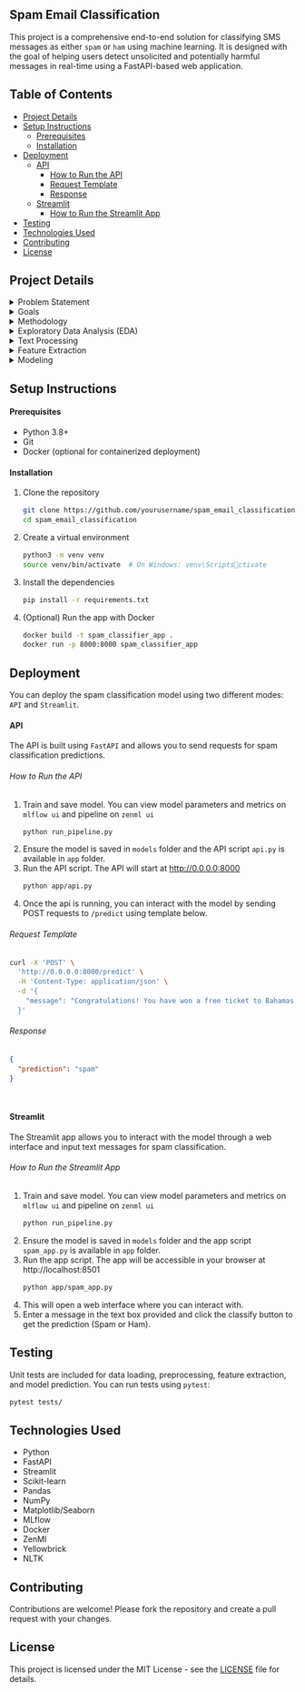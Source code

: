 
<h2>Spam Email Classification</h2>

This project is a comprehensive end-to-end solution for classifying SMS messages as either `spam` or `ham` using machine learning. It is designed with the goal of helping users detect unsolicited and potentially harmful messages in real-time using a FastAPI-based web application.

<h2> Table of Contents</h2>

- [Project Details](#project-details)
- [Setup Instructions](#setup-instructions)
    - [Prerequisites](#prerequisites)
    - [Installation](#installation)
- [Deployment](#deployment)
    - [API](#api)
        - [How to Run the API](#how-to-run-the-api)
        - [Request Template](#request-template)
        - [Response](#response)
    - [Streamlit](#streamlit)
        - [How to Run the Streamlit App](#how-to-run-the-streamlit-app)
- [Testing](#testing)
- [Technologies Used](#technologies-used)
- [Contributing](#contributing)
- [License](#license)

## Project Details<a name="pd"></a>

<details>
<summary>Problem Statement</summary>
<p>
The task of distinguishing between legitimate messages (ham) and spam is critical to maintaining the integrity of mobile communication. Traditional rule-based systems often fail to effectively adapt to the evolving nature of spam, making machine learning a powerful tool in this context. A well-trained machine learning model can learn the patterns and features that distinguish spam from ham, improving both accuracy and adaptability.
</p>
<p>
In this project, we aim to build a spam classification system that can effectively classify SMS messages as either spam or ham. The model will be trained on the SMS Spam Collection dataset from the UCI Machine Learning Repository, which contains raw SMS text data. Our goal is to leverage text processing and machine learning techniques to develop a robust model that can accurately classify unseen SMS messages.
</p>
</details>


<details>
<summary>Goals</summary>

1. Build a robust pipeline to preprocess raw SMS text messages.
2. Train various machine learning models to classify messages as `spam` or `ham`.
3. Deploy a real-time classification model using a FastAPI web app, allowing users to interact with the model.

</details>

<details>
<summary>Methodology</summary>

The project follows a pipeline-based approach:

1. **`Data Collection`**: The dataset used for this project is the [SMS Spam Collection dataset](https://archive.ics.uci.edu/ml/datasets/SMS+Spam+Collection) from the UCI Machine Learning Repository.
2. **`Exploratory Data Analysis (EDA)`**: We perform EDA to understand the dataset and extract useful insights, including message distribution, word frequency, etc.
3. **`Text Processing`**: Text normalization, tokenization, stopword removal, stemming, and lemmatization are used to preprocess the data.
4. **`Feature Extraction`**: Using TF-IDF to convert the text data into numerical features for the models.
5. **`Modeling`**: Training models such as Naive Bayes, Logistic Regression, and Random Forest.
6. **`Model Evaluation`**: Evaluation using metrics like accuracy, F1 score, and ROC-AUC.
7. **`Deployment`**: The model is deployed using FastAPI and can be run as a Docker container.

</details>

<details>
<summary>Exploratory Data Analysis (EDA)</summary>

Key insights from the EDA:
- The dataset contains `5,572` messages, of which `13.4%` are labeled as `spam`.
- `Spam messages` tend to be longer on average than `ham messages`.
- The most frequent words in spam messages were `free`, `won`, `urgent`, `prize` and `claim` stand out, which are typical indicators of spam.

</details>

<details>
<summary>Text Processing</summary>

1. **`Normalization`**: Lowercasing, removing punctuation, and special characters.
2. **`Tokenization`**: Breaking the messages into words.
3. **`Stopword Removal`**: Removing common words that don’t contribute much meaning such as "the", "is", etc.
4. **`Lemmatization`**: Reducing words to their root form for consistent analysis.

</details>

<details>
<summary>Feature Extraction</summary>

We used `TF-IDF (Term Frequency-Inverse Document Frequency)` to convert the preprocessed text into numerical feature vectors that are fed into the machine learning models.

</details>

<details>
<summary>Modeling</summary>

The following machine learning models below were trained and evaluated. Also, we used `RandomizedSearchCV` and `GridSearchCV` to fine-tune model hyperparameters.

- Naive Bayes
- Logistic Regression
- Random Forest

The best-performing model was `Random Forest` with an F1 score of `0.93`. Below is report of the performance of the model.

<img src="/model_evaluation_report.png" />

<h5>Summary</h5>

The spam classification model was developed to distinguish between `ham` and `spam` messages, an essential task in filtering unsolicited content and ensuring smooth email communications. The model performs exceptionally well in classifying `ham` messages, with high `precision 0.976` and perfect `recall 1.0`, ensuring that nearly all legitimate messages are correctly identified.

For Spam messages, the model achieves a perfect `precision 1.0`, meaning it rarely misclassifies legitimate messages as `spam (false positives)`. However, the `recall 0.839` indicates that about `18%` of actual spam messages are missed, resulting in false negatives. The overall `F1-score 0.912` for `spam` reflects a good balance between precision and recall.

<br>
<h5>Real-World Implications</h5>

In practical applications, this approach is beneficial, as the cost of misclassifying a legitimate email as `spam (false positive)` is higher than missing a few spam messages `(false negative)`. Users would rather receive an occasional spam message in their inbox than risk missing important communication. The model's focus on minimizing false positives aligns with this priority.

</details>

## Setup Instructions<a name="si"></a>

#### Prerequisites<a name="pr"></a>

- Python 3.8+
- Git
- Docker (optional for containerized deployment)

#### Installation<a name="is"></a>

1. Clone the repository

   ```bash
   git clone https://github.com/yourusername/spam_email_classification.git
   cd spam_email_classification
   ```

2. Create a virtual environment

   ```bash
   python3 -m venv venv
   source venv/bin/activate  # On Windows: venv\Scriptsctivate
   ```

3. Install the dependencies

   ```bash
   pip install -r requirements.txt
   ```

4. (Optional) Run the app with Docker

   ```bash
   docker build -t spam_classifier_app .
   docker run -p 8000:8000 spam_classifier_app
   ```

## Deployment<a name="dt"></a>

You can deploy the spam classification model using two different modes: `API` and `Streamlit`.

#### API
The API is built using `FastAPI` and allows you to send requests for spam classification predictions.

###### How to Run the API
1. Train and save model. You can view model parameters and metrics on `mlflow ui` and pipeline on `zenml ui`
   ```bash
   python run_pipeline.py
   ```
2. Ensure the model is saved in `models` folder and the API script `api.py` is available in `app` folder.
3. Run the API script. The API will start at http://0.0.0.0:8000
   ```bash
   python app/api.py
   ```
4. Once the api is running, you can interact with the model by sending POST requests to `/predict` using template below.

###### Request Template<a name="rt"></a>

```bash
curl -X 'POST' \
  'http://0.0.0.0:8000/predict' \
  -H 'Content-Type: application/json' \
  -d '{
    "message": "Congratulations! You have won a free ticket to Bahamas. Claim now!"
  }'

```

###### Response<a name="rs"></a>

```json
{
  "prediction": "spam"
}
```
<br>

#### Streamlit
The Streamlit app allows you to interact with the model through a web interface and input text messages for spam classification.

###### How to Run the Streamlit App
1. Train and save model. You can view model parameters and metrics on `mlflow ui` and pipeline on `zenml ui`
   ```bash
   python run_pipeline.py
   ```
2. Ensure the model is saved in `models` folder and the app script `spam_app.py` is available in `app` folder.
3. Run the app script. The app will be accessible in your browser at http://localhost:8501
   ```bash
   python app/spam_app.py
   ```
4. This will open a web interface where you can interact with.
5. Enter a message in the text box provided and click the classify button to get the prediction (Spam or Ham).

## Testing<a name="tt"></a>

Unit tests are included for data loading, preprocessing, feature extraction, and model prediction. You can run tests using `pytest`:

```bash
pytest tests/
```

## Technologies Used<a name="tu"></a>

- Python
- FastAPI
- Streamlit
- Scikit-learn
- Pandas
- NumPy
- Matplotlib/Seaborn
- MLflow
- Docker
- ZenMl
- Yellowbrick
- NLTK

## Contributing

Contributions are welcome! Please fork the repository and create a pull request with your changes.

## License

This project is licensed under the MIT License - see the [LICENSE](LICENSE) file for details.